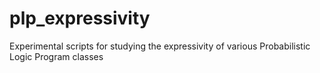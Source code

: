 # plp_expressivity
Experimental scripts for studying the expressivity of various Probabilistic Logic Program classes
